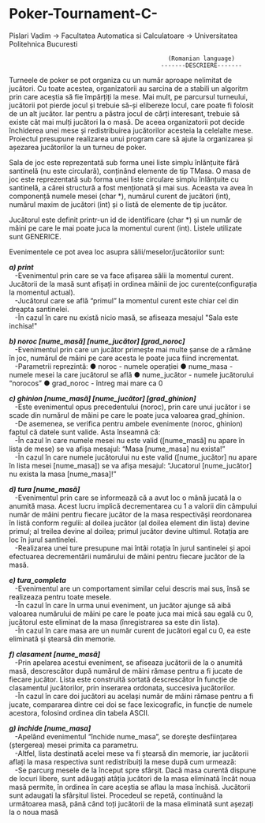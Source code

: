 # Poker-Tournament-C-
Pislari Vadim -> Facultatea Automatica si Calculatoare -> Universitatea Politehnica Bucuresti

                                                 (Romanian language)
                                               -------DESCRIERE-------
 Turneele de poker se pot organiza cu un număr aproape nelimitat de jucători. Cu toate acestea, organizatorii au sarcina de a stabili un algoritm prin care aceștia să fie împărțiți la mese. Mai mult, pe parcursul turneului, jucătorii pot pierde jocul și trebuie să-și elibereze locul, care poate fi folosit de un alt jucător. Iar pentru a păstra jocul de cărți interesant, trebuie să existe cât mai mulți jucători la o masă. De aceea organizatorii pot decide închiderea unei mese și redistribuirea jucătorilor acesteia la celelalte mese. Proiectul presupune realizarea unui program care să ajute la organizarea și așezarea jucătorilor la un turneu de poker.
 
 Sala de joc este reprezentată sub forma unei liste simplu înlănțuite fără santinelă (nu este circulară), conținând elemente de tip TMasa. O masa de joc este reprezentată sub forma unei liste circulare simplu înlănțuite cu santinelă, a cărei structură a fost menționată și mai sus. Aceasta va avea în componență numele mesei (char *), numărul curent de jucători (int), numărul maxim de jucători (int) și o listă de elemente de tip jucător. 

Jucătorul este definit printr-un id de identificare (char *) și un număr de mâini pe care le mai poate juca la momentul curent (int). Listele utilizate sunt GENERICE. 

Evenimentele ce pot avea loc asupra sălii/meselor/jucătorilor sunt: 
  
<b><i>a) print </i></b>
</br>&nbsp;&nbsp;&nbsp;-Evenimentul prin care se va face afișarea sălii la momentul curent. Jucătorii de la masă sunt afișați in ordinea mâinii de joc curente(configurația la momentul actual).
</br>&nbsp;&nbsp;&nbsp;-Jucătorul care se află “primul” la momentul curent este chiar cel din dreapta santinelei. 
</br>&nbsp;&nbsp;&nbsp;-În cazul în care nu există nicio masă, se afiseaza mesajul "Sala este inchisa!"

<b><i>b) noroc [nume_masă] [nume_jucător] [grad_noroc] </i></b>
</br>&nbsp;&nbsp;&nbsp;-Evenimentul prin care un jucător primește mai multe șanse de a rămâne în joc, numărul de mâini pe care acesta le poate juca fiind incrementat. 
</br>&nbsp;&nbsp;&nbsp;-Parametrii reprezintă: ● noroc - numele operației ● nume_masa - numele mesei la care jucătorul se află ● nume_jucător - numele jucătorului “norocos” ● grad_noroc - întreg mai mare ca 0 

<b><i>c) ghinion [nume_masă] [nume_jucător] [grad_ghinion]</i></b> 
</br>&nbsp;&nbsp;&nbsp;-Este evenimentul opus precedentului (noroc), prin care unui jucător i se scade  din numărul de mâini pe care le poate juca valoarea grad_ghinion. 
</br>&nbsp;&nbsp;&nbsp;-De asemenea, se verifica pentru ambele evenimente (noroc, ghinion) faptul că datele sunt valide.
Asta înseamnă că:
</br>&nbsp;&nbsp;&nbsp;-În cazul în care numele mesei nu este valid ([nume_masă] nu apare în lista de mese) se va afișa mesajul: “Masa [nume_masa] nu exista!” 
</br>&nbsp;&nbsp;&nbsp;-În cazul în care numele jucătorului nu este valid ([nume_jucător] nu apare în lista mesei [nume_masa]) se va afișa mesajul: “Jucatorul [nume_jucător] nu exista la masa [nume_masa]!” 

<b><i>d) tura [nume_masă]  </i></b>
</br>&nbsp;&nbsp;&nbsp;-Evenimentul prin care se informează că a avut loc o mână jucată la o anumită masa. Acest lucru implică decrementarea cu 1 a valorii din câmpului număr de mâini pentru fiecare jucător de la masa respectivăși reordonarea în listă conform regulii: al doilea jucător (al doilea element din lista) devine primul; al treilea devine al doilea; primul jucător devine ultimul. Rotația are loc în jurul santinelei. 
</br>&nbsp;&nbsp;&nbsp;-Realizarea unei ture presupune mai întâi rotația în jurul santinelei și apoi efectuarea decrementării numărului de mâini pentru fiecare jucător de la masă. 

<b><i>e) tura_completa </i></b>
</br>&nbsp;&nbsp;&nbsp;-Evenimentul are un comportament similar celui descris mai sus, însă se realizeaza pentru toate mesele. 
</br>&nbsp;&nbsp;&nbsp;-În cazul în care în urma unui eveniment, un jucător ajunge să aibă valoarea numărului de mâini pe care le poate juca mai mică sau egală cu 0, jucătorul este eliminat de la masa (înregistrarea sa este din lista). 
</br>&nbsp;&nbsp;&nbsp;-În cazul în care masa are un număr curent de jucători egal cu 0, ea este eliminată și ștearsă din memorie.
 
<b><i>f) clasament [nume_masă]</i></b> 
</br>&nbsp;&nbsp;&nbsp;-Prin apelarea acestui eveniment, se afiseaza jucătorii de la o anumită masă, descrescător după numărul de mâini rămase pentru a fi jucate de fiecare jucător. Lista este construită sortată descrescător în funcție de clasamentul jucătorilor, prin inserarea ordonata, succesiva jucătorilor. 
</br>&nbsp;&nbsp;&nbsp;-În cazul în care doi jucători au același număr de mâini rămase pentru a fi jucate, compararea dintre cei doi se face lexicografic, in funcție de numele acestora, folosind ordinea din tabela ASCII. 

<b><i>g) inchide [nume_masa] </i></b>
</br>&nbsp;&nbsp;&nbsp;-Apelând evenimentul “închide nume_masa”, se dorește desființarea (ștergerea) mesei primita ca parametru. 
</br>&nbsp;&nbsp;&nbsp;-Altfel, lista destinată acelei mese va fi ștearsă din memorie, iar jucătorii aflați la masa respectiva sunt redistribuiți la mese după cum urmează: 
</br>&nbsp;&nbsp;&nbsp;-Se parcurg mesele de la început spre sfârșit. Dacă masa curentă dispune de locuri libere, sunt adăugați atâția jucători de la masa eliminată încât noua masă permite, în ordinea în care aceștia se aflau la masa închisă. Jucătorii sunt adaugati la sfârșitul listei. Procedeul se repetă, continuând la următoarea masă, până când toți jucătorii de la masa eliminată sunt așezați la o noua masă 

